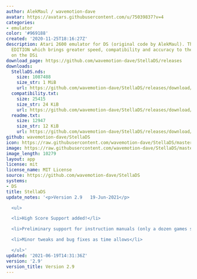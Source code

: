 ```yaml
---
author: AlekMaul / wavemotion-dave
avatar: https://avatars.githubusercontent.com/u/75039837?v=4
categories:
- emulator
color: '#969188'
created: '2020-11-25T18:16:27Z'
description: Atari 2600 emulator for DS (original code by AlekMaul). This is the PHOENIX
  EDITION which brings greater speed, compatibility and accuracy to the emulation
  on the DSi
download_page: https://github.com/wavemotion-dave/StellaDS/releases
downloads:
  StellaDS.nds:
    size: 1087488
    size_str: 1 MiB
    url: https://github.com/wavemotion-dave/StellaDS/releases/download/2.9/StellaDS.nds
  compatibility.txt:
    size: 25415
    size_str: 24 KiB
    url: https://github.com/wavemotion-dave/StellaDS/releases/download/2.9/compatibility.txt
  readme.txt:
    size: 12947
    size_str: 12 KiB
    url: https://github.com/wavemotion-dave/StellaDS/releases/download/2.9/readme.txt
github: wavemotion-dave/StellaDS
icon: https://raw.githubusercontent.com/wavemotion-dave/StellaDS/master/logo.bmp
image: https://raw.githubusercontent.com/wavemotion-dave/StellaDS/master/arm9/gfx/bgTop.png
image_length: 10279
layout: app
license: mit
license_name: MIT License
source: https://github.com/wavemotion-dave/StellaDS
systems:
- DS
title: StellaDS
update_notes: '<p>Version 2.9   19-Jun-2021</p>

  <ul>

  <li>High Score Support added!</li>

  <li>Preliminary support for instruction manuals (only a dozen games so far)</li>

  <li>Minor tweaks and bug fixes as time allows</li>

  </ul>'
updated: '2021-06-19T14:31:36Z'
version: '2.9'
version_title: Version 2.9
---
```

